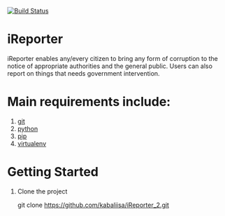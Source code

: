 [![Build Status](https://travis-ci.org/kabaliisa/iReporter_2.svg?branch=develop)](https://travis-ci.org/kabaliisa/iReporter_2)

# iReporter

iReporter enables
any/every citizen to bring any form of corruption to the notice of appropriate authorities and the general public. Users can also report on things that needs government intervention.

# Main requirements include:

1. [git](https://git-scm.com/)
2. [python](https://docs.python.org/3/)
3. [pip](https://pypi.org/project/pip/)
4. [virtualenv](https://virtualenv.pypa.io/en/stable/)

# Getting Started

1. Clone the project

   git clone https://github.com/kabaliisa/iReporter_2.git
